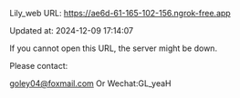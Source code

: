 Lily_web URL: https://ae6d-61-165-102-156.ngrok-free.app

Updated at: 2024-12-09 17:14:07

If you cannot open this URL, the server might be down.

Please contact: 

goley04@foxmail.com Or Wechat:GL_yeaH